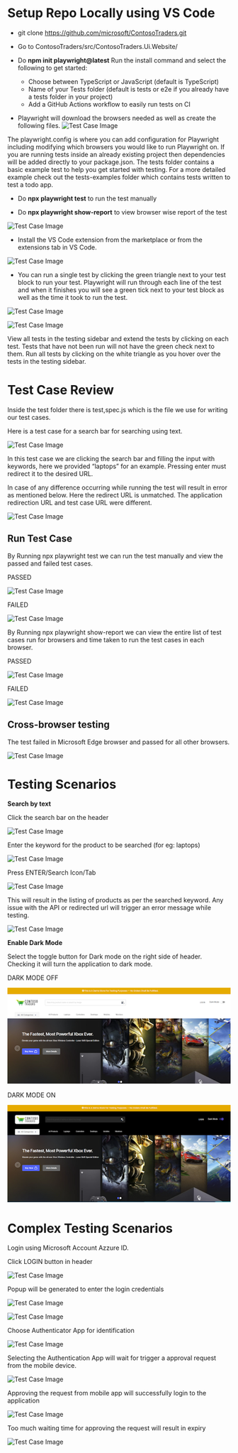 # Setup Repo Locally using VS Code
- git clone https://github.com/microsoft/ContosoTraders.git

- Go to ContosoTraders/src/ContosoTraders.Ui.Website/

- Do **npm init playwright@latest**
   Run the install command and select the following to get started:
   - Choose between TypeScript or JavaScript (default is TypeScript)
   - Name of your Tests folder (default is tests or e2e if you already have a tests folder in your project)
   - Add a GitHub Actions workflow to easily run tests on CI


- Playwright will download the browsers needed as well as create the following files.
![Test Case Image](./media/1.png)

The playwright.config is where you can add configuration for Playwright including modifying which browsers you would like to run Playwright on. If you are running tests inside an already existing project then dependencies will be added directly to your package.json.
The tests folder contains a basic example test to help you get started with testing. For a more detailed example check out the tests-examples folder which contains tests written to test a todo app.

- Do **npx playwright test** to run the test manually

- Do **npx playwright show-report** to view browser wise report of the test

![Test Case Image](./media/2.png)

- Install the VS Code extension from the marketplace or from the extensions tab in VS Code.

![Test Case Image](./media/3.png)

- You can run a single test by clicking the green triangle next to your test block to run your test. Playwright will run through each line of the test and when it finishes you will see a green tick next to your test block as well as the time it took to run the test.

![Test Case Image](./media/4.png)

![Test Case Image](./media/5.png)

View all tests in the testing sidebar and extend the tests by clicking on each test. Tests that have not been run will not have the green check next to them. Run all tests by clicking on the white triangle as you hover over the tests in the testing sidebar.

# Test Case Review

Inside the test folder there is test,spec.js which is the file we use for writing our test cases.

Here is a test case for a search bar for searching using text. 

![Test Case Image](./media/6.png)

In this test case we are clicking the search bar and filling the input with keywords, here we provided “laptops” for an example. Pressing enter must redirect it to the desired URL.

In case of any difference occurring while running the test will result in error as mentioned below. Here the redirect URL is unmatched. The application redirection URL and test case URL were different.

![Test Case Image](./media/7.png)

## Run Test Case

By Running npx playwright test we can run the test manually and view the passed and failed test cases.

PASSED

![Test Case Image](./media/8.png)

FAILED

![Test Case Image](./media/9.png)

By Running npx playwright show-report we can view the entire list of test cases run for browsers and time taken to run the test cases in each browser.

PASSED

![Test Case Image](./media/10.png)

FAILED

![Test Case Image](./media/11.png)

## Cross-browser testing

The test failed in Microsoft Edge browser and passed for all other browsers.

![Test Case Image](./media/12.png)



# Testing Scenarios

**Search by text**

Click the search bar on the header

![Test Case Image](./media/13.png)


Enter the keyword for the product to be searched (for eg: laptops)

![Test Case Image](./media/14.png)




Press ENTER/Search Icon/Tab

![Test Case Image](./media/15.png)

This will result in the listing of products as per the searched keyword.
Any issue with the API or redirected url will trigger an error message while testing.

![Test Case Image](./media/16.png)

**Enable Dark Mode**

Select the toggle button for Dark mode on the right side of header. Checking it will turn the application to dark mode.

DARK MODE OFF

![Test Case Image](./media/25.png)

DARK MODE ON

![Test Case Image](./media/26.png)



# Complex Testing Scenarios

Login using Microsoft Account Azzure ID.

Click LOGIN button in header

![Test Case Image](./media/18.png)


Popup will be generated to enter the login credentials

![Test Case Image](./media/19.png)

![Test Case Image](./media/20.png)


Choose Authenticator App for identification

![Test Case Image](./media/21.png)






Selecting the Authentication App will wait for trigger a approval request from the mobile device. 

![Test Case Image](./media/22.png)


Approving the request from mobile app will successfully login to the application

![Test Case Image](./media/23.png)






Too much waiting time for approving the request will result in expiry

![Test Case Image](./media/24.png)
